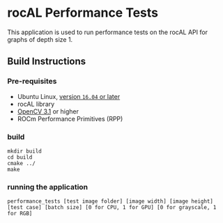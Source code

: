 # rocAL Performance Tests
This application is used to run performance tests on the rocAL API for graphs of depth size 1.


## Build Instructions

### Pre-requisites
* Ubuntu Linux, [version `16.04` or later](https://www.microsoft.com/software-download/windows10)
* rocAL library
* [OpenCV 3.1](https://github.com/opencv/opencv/releases) or higher
* ROCm Performance Primitives (RPP)

### build
  ````
  mkdir build
  cd build
  cmake ../
  make
  ````
### running the application
  ````
performance_tests [test image folder] [image width] [image height] [test case] [batch size] [0 for CPU, 1 for GPU] [0 for grayscale, 1 for RGB]
  ````
